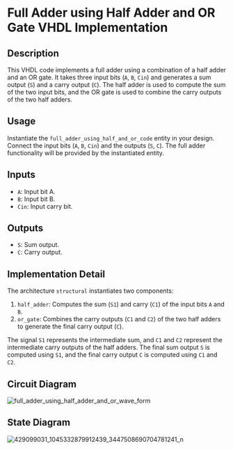 # Full Adder using Half Adder and OR Gate VHDL Implementation

## Description
This VHDL code implements a full adder using a combination of a half adder and an OR gate. It takes three input bits (`A`, `B`, `Cin`) and generates a sum output (`S`) and a carry output (`C`). The half adder is used to compute the sum of the two input bits, and the OR gate is used to combine the carry outputs of the two half adders.

## Usage
Instantiate the `full_adder_using_half_and_or_code` entity in your design. Connect the input bits (`A`, `B`, `Cin`) and the outputs (`S`, `C`). The full adder functionality will be provided by the instantiated entity.

## Inputs
- `A`: Input bit A.
- `B`: Input bit B.
- `Cin`: Input carry bit.

## Outputs
- `S`: Sum output.
- `C`: Carry output.

## Implementation Detail
The architecture `structural` instantiates two components:
1. `half_adder`: Computes the sum (`S1`) and carry (`C1`) of the input bits `A` and `B`.
2. `or_gate`: Combines the carry outputs (`C1` and `C2`) of the two half adders to generate the final carry output (`C`).

The signal `S1` represents the intermediate sum, and `C1` and `C2` represent the intermediate carry outputs of the half adders. The final sum output `S` is computed using `S1`, and the final carry output `C` is computed using `C1` and `C2`.

## Circuit Diagram
![full_adder_using_half_adder_and_or_wave_form](https://github.com/ashishbasaula/Embeeded-/assets/32863612/920f1366-7875-4be4-89bd-a4c3e89cf7c0)

## State Diagram
![429099031_1045332879912439_3447508690704781241_n](https://github.com/ashishbasaula/Embeeded-/assets/32863612/78ba5b99-137f-4014-b856-7dacd290380c)

